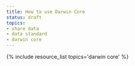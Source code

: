 ```yaml
---
title: How to use Darwin Core
status: draft
topics:
- share data
- data standard
- darwin core
---
```

{% include resource_list topics='darwin core' %}